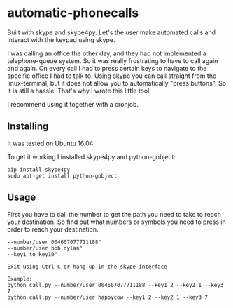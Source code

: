 # automatic-phonecalls

Built with skype and skype4py. Let's the user make automated calls and interact with the keypad using skype.

I was calling an office the other day, and they had not implemented a telephone-queue system. So it was really frustrating to have to call again and again. On every call I had to press certain keys to navigate to the specific office I had to talk to. Using skype you can call straight from the linux-terminal, but it does not allow you to automatically "press buttons". So it is still a hassle. That's why I wrote this little tool.

I recommend using it together with a cronjob.

## Installing
It was tested on Ubuntu 16.04

To get it working I installed skype4py and python-gobject:

```
pip install skype4py
sudo apt-get install python-gobject
```

## Usage

First you have to call the number to get the path you need to take to reach your destination.
So find out what numbers or symbols you need to press in order to reach your destination.

```
--number/user 004607077711188"
--number/user bob.dylan"
--key1 to key10"

Exit using Ctrl-C or hang up in the skype-interface

Example:
python call.py --number/user 004607077711188 --key1 2 --key2 1 --key3 7
python call.py --number/user happycow --key1 2 --key2 1 --key3 7
```
